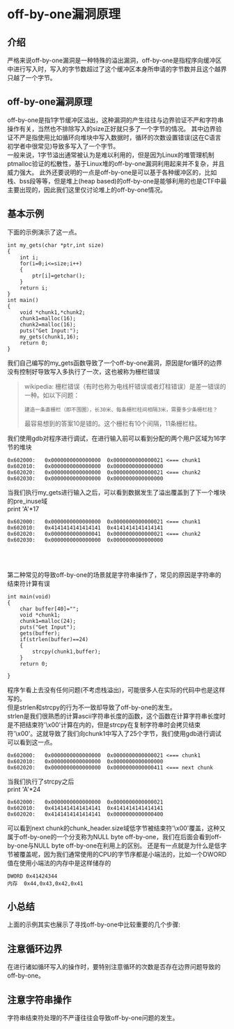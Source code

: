 # off-by-one漏洞原理
 
## 介绍

严格来说off-by-one漏洞是一种特殊的溢出漏洞，off-by-one是指程序向缓冲区中进行写入时，写入的字节数超过了这个缓冲区本身所申请的字节数并且这个越界只越了一个字节。

## off-by-one漏洞原理

off-by-one是指1字节缓冲区溢出，这种漏洞的产生往往与边界验证不严和字符串操作有关，当然也不排除写入的size正好就只多了一个字节的情况。
其中边界验证不严是指使用比如循环向堆块中写入数据时，循环的次数设置错误(这在C语言初学者中很常见)导致多写入了一个字节。
</br>
一般来说，1字节溢出通常被认为是难以利用的，但是因为Linux的堆管理机制ptmalloc验证的松散性，基于Linux堆的off-by-one漏洞利用起来并不复杂，并且威力强大。
此外还要说明的一点是off-by-one是可以基于各种缓冲区的，比如栈、bss段等等，但是堆上(heap based)的off-by-one是能够利用的也是CTF中最主要出现的，因此我们这里仅讨论堆上的off-by-one情况。

## 基本示例

下面的示例演示了这一点。

```
int my_gets(char *ptr,int size)
{
    int i;
    for(i=0;i<=size;i++)
    {
        ptr[i]=getchar();
    }
    return i;
}
int main()
{
    void *chunk1,*chunk2;
    chunk1=malloc(16);
    chunk2=malloc(16);
    puts("Get Input:");
    my_gets(chunk1,16);
    return 0;
}
```

我们自己编写的my_gets函数导致了一个off-by-one漏洞，原因是for循环的边界没有控制好导致写入多执行了一次，这也被称为栅栏错误

> wikipedia:
> 栅栏错误（有时也称为电线杆错误或者灯柱错误）是差一错误的一种。如以下问题：
> 
>     建造一条直栅栏（即不围圈），长30米、每条栅栏柱间相隔3米，需要多少条栅栏柱？
> 
> 最容易想到的答案10是错的。这个栅栏有10个间隔，11条栅栏柱。

我们使用gdb对程序进行调试，在进行输入前可以看到分配的两个用户区域为16字节的堆块
```
0x602000:	0x0000000000000000	0x0000000000000021 <=== chunk1
0x602010:	0x0000000000000000	0x0000000000000000
0x602020:	0x0000000000000000	0x0000000000000021 <=== chunk2
0x602030:	0x0000000000000000	0x0000000000000000
```
当我们执行my_gets进行输入之后，可以看到数据发生了溢出覆盖到了下一个堆块的pre_inuse域
</br>
print 'A'*17
```
0x602000:	0x0000000000000000	0x0000000000000021 <=== chunk1
0x602010:	0x4141414141414141	0x4141414141414141
0x602020:	0x0000000000000041	0x0000000000000021 <=== chunk2 
0x602030:	0x0000000000000000	0x0000000000000000
```

</br>
</br>

第二种常见的导致off-by-one的场景就是字符串操作了，常见的原因是字符串的结束符计算有误

```
int main(void)
{
    char buffer[40]="";
    void *chunk1;
    chunk1=malloc(24);
    puts("Get Input");
    gets(buffer);
    if(strlen(buffer)==24)
    {
        strcpy(chunk1,buffer);
    }
    return 0;
    
}
```

程序乍看上去没有任何问题(不考虑栈溢出)，可能很多人在实际的代码中也是这样写的。
</br>
但是strlen和strcpy的行为不一致却导致了off-by-one的发生。
</br>
strlen是我们很熟悉的计算ascii字符串长度的函数，这个函数在计算字符串长度时是不把结束符'\x00'计算在内的，但是strcpy在复制字符串时会拷贝结束符'\x00'。这就导致了我们向chunk1中写入了25个字节，我们使用gdb进行调试可以看到这一点。

```
0x602000:	0x0000000000000000	0x0000000000000021 <=== chunk1
0x602010:	0x0000000000000000	0x0000000000000000
0x602020:	0x0000000000000000	0x0000000000000411 <=== next chunk
```

当我们执行了strcpy之后
</br>
print 'A'*24

```
0x602000:	0x0000000000000000	0x0000000000000021
0x602010:	0x4141414141414141	0x4141414141414141
0x602020:	0x4141414141414141	0x0000000000000400
```

可以看到next chunk的chunk_header.size域低字节被结束符'\x00'覆盖，这种又属于off-by-one的一个分支称为NULL byte off-by-one，我们在后面会看到off-by-one与NULL byte off-by-one在利用上的区别。
还是有一点就是为什么是低字节被覆盖呢，因为我们通常使用的CPU的字节序都是小端法的，比如一个DWORD值在使用小端法的内存中是这样储存的

```
DWORD 0x41424344
内存  0x44,0x43,0x42,0x41
```

## 小总结

上面的示例其实也展示了寻找off-by-one中比较重要的几个步骤:

## 注意循环边界

在进行诸如循环写入的操作时，要特别注意循环的次数是否存在边界问题导致的off-by-one。

## 注意字符串操作

字符串结束符处理的不严谨往往会导致off-by-one问题的发生。
